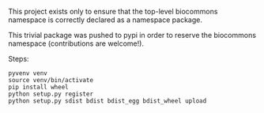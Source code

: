 This project exists only to ensure that the top-level biocommons
namespace is correctly declared as a namespace package.

This trivial package was pushed to pypi in order to reserve the
biocommons namespace (contributions are welcome!).


Steps:

```
pyvenv venv
source venv/bin/activate
pip install wheel
python setup.py register
python setup.py sdist bdist bdist_egg bdist_wheel upload
```


